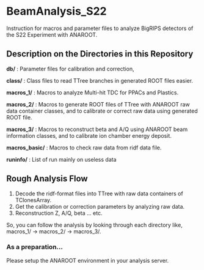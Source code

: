 # BeamAnalysis_S22
Instruction for macros and parameter files to analyze BigRIPS detectors of the S22 Experiment with ANAROOT.

## Description on the Directories in this Repository
**db/** : Parameter files for calibration and correction, 

**class/** : Class files to read TTree branches in generated ROOT files easier.

**macros_1/** : Macros to analyze Multi-hit TDC for PPACs and Plastics.

**macros_2/** : Macros to generate ROOT files of TTree with ANAROOT raw data container classes, and to calibrate or correct raw data using generated ROOT file.

**macros_3/** : Macros to reconstruct beta and A/Q using ANAROOT beam information classes, and to calibrate ion chamber energy deposit.

**macros_basic/** : Macros to check raw data from ridf data file. 

**runinfo/** : List of run mainly on useless data

## Rough Analysis Flow
1. Decode the ridf-format files into TTree with raw data containers of TClonesArray.
1. Get the calibration or correction parameters by analyzing raw data.
1. Reconstruction Z, A/Q, beta ... etc.

So, you can follow the analysis by looking through each directory like, macros_1/ -> macros_2/ -> macros_3/.

### As a preparation...
Please setup the ANAROOT environment in your analysis server.
